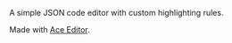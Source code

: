 A simple JSON code editor with custom highlighting rules.

Made with [Ace Editor](https://ace.c9.io/).
